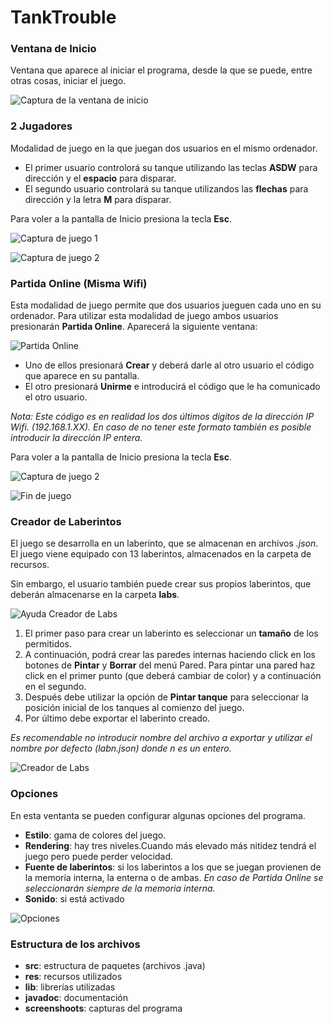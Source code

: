 # TankTrouble

### Ventana de Inicio

Ventana que aparece al iniciar el programa, desde la que se puede, entre otras cosas, iniciar el juego.

![Captura de la ventana de inicio](screenshoots/InicioWindow.png)

### 2 Jugadores

Modalidad de juego en la que juegan dos usuarios en el mismo ordenador. 
- El primer usuario controlorá su tanque utilizando las teclas **ASDW** para dirección y el **espacio** para disparar.
- El segundo usuario controlará su tanque utilizandos las **flechas** para dirección y la letra **M** para disparar.

Para voler a la pantalla de Inicio presiona la tecla **Esc**.

![Captura de juego 1](screenshoots/Juego1.png)

![Captura de juego 2](screenshoots/Juego3.png)

### Partida Online (Misma Wifi)

Esta modalidad de juego permite que dos usuarios jueguen cada uno en su ordenador. Para utilizar esta modalidad de juego 
ambos usuarios presionarán **Partida Online**. Aparecerá la siguiente ventana:

![Partida Online](screenshoots/PartidaOnline.png)

- Uno de ellos presionará **Crear** y deberá darle al otro usuario el código que aparece 
en su pantalla.
- El otro presionará **Unirme** e introducirá el código que le ha comunicado el otro usuario.


*Nota: Este código es en realidad los dos últimos  dígitos de la dirección IP Wifi. (192.168.1.XX). En caso de no tener
este formato también es posible introducir la dirección IP entera.*

Para voler a la pantalla de Inicio presiona la tecla **Esc**.

![Captura de juego 2](screenshoots/Juego2.png)

![Fin de juego](screenshoots/GameOver.png)


### Creador de Laberintos

El juego se desarrolla en un laberinto, que se almacenan en archivos *.json*. El juego viene equipado con 13 laberintos,
almacenados en la carpeta de recursos.

Sin embargo, el usuario también puede crear sus propios laberintos, que deberán almacenarse en la carpeta **labs**.

![Ayuda Creador de Labs](screenshoots/AyudaCreadorLabs.png)

1. El primer paso para crear un laberinto es seleccionar un **tamaño** de los permitidos.
2. A continuación, podrá crear las paredes internas haciendo click en los botones de **Pintar** y **Borrar** del menú
Pared. Para pintar una pared haz click en el primer punto (que deberá cambiar de color) y a continuación en el segundo.
3. Después debe utilizar la opción de **Pintar tanque** para seleccionar la posición inicial de los tanques
al comienzo del juego.
4. Por último debe exportar el laberinto creado. 

*Es recomendable no introducir nombre del archivo a exportar y utilizar
el nombre por defecto (labn.json) donde n es un entero.*

![Creador de Labs](screenshoots/CreadorLabs.png)

### Opciones

En esta ventanta se pueden configurar algunas opciones del programa.

- **Estilo**: gama de colores del juego.
- **Rendering**: hay tres niveles.Cuando más elevado más nitidez tendrá el juego pero puede perder velocidad.
- **Fuente de laberintos**: si los laberintos a los que se juegan provienen de la memoria interna, la enterna o de ambas.
*En caso de Partida Online se seleccionarán siempre de la memoria interna.*
- **Sonido**: si está activado

![Opciones](screenshoots/Opciones.png)

### Estructura de los archivos

- **src**: estructura de paquetes (archivos .java)
- **res**: recursos utilizados
- **lib**: librerías utilizadas
- **javadoc**: documentación  
- **screenshoots**: capturas del programa